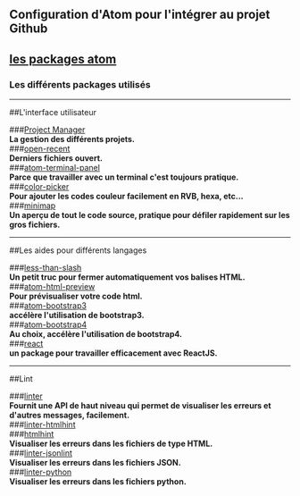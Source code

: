 ## Configuration d'Atom pour l'intégrer au projet Github  

## [les packages atom](https://atom.io/packages)  
### Les différents packages utilisés  
---  

##L'interface utilisateur  

###[Project Manager](https://atom.io/packages/project-manager)  
**La gestion des différents projets.**  
###[open-recent](https://atom.io/packages/open-recent)  
**Derniers fichiers ouvert.**  
###[atom-terminal-panel](https://atom.io/packages/atom-terminal-panel)  
**Parce que travailler avec un terminal c'est toujours pratique.**  
###[color-picker](https://atom.io/packages/color-picker)  
**Pour ajouter les codes couleur facilement en RVB, hexa, etc...**  
###[minimap](https://atom.io/packages/minimap)  
**Un aperçu de tout le code source, pratique pour défiler rapidement sur les gros fichiers.**  

---  

##Les aides pour différents langages  

###[less-than-slash](https://atom.io/packages/less-than-slash)  
**Un petit truc pour fermer automatiquement vos balises HTML.**  
###[atom-html-preview](https://atom.io/packages/less-than-slash)  
**Pour prévisualiser votre code html.**  
###[atom-bootstrap3](https://atom.io/packages/atom-bootstrap3)  
**accélère l'utilisation de bootstrap3.**  
###[atom-bootstrap4](https://atom.io/packages/atom-bootstrap4)  
**Au choix, accélère l'utilisation de bootstrap4.**  
###[react](https://atom.io/packages/react)  
**un package pour travailler efficacement avec ReactJS.**  

---  

##Lint  

###[linter](https://atom.io/packages/linter)  
**Fournit une API de haut niveau qui permet de visualiser les erreurs et d'autres messages, facilement.**  
###[linter-htmlhint](https://atom.io/packages/linter-htmlhint)  
###[htmlhint](https://atom.io/packages/htmlhint)  
**Visualiser les erreurs dans les fichiers de type HTML.**  
###[linter-jsonlint](https://atom.io/packages/linter-jsonlint)  
**Visualiser les erreurs dans les fichiers JSON.**  
###[linter-python](https://atom.io/packages/linter-python)  
**Visualiser les erreurs dans les fichiers python.** 

